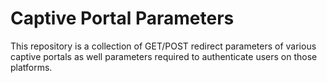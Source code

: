 # Captive Portal Parameters

This repository is a collection of GET/POST redirect parameters of various captive portals as well parameters required to authenticate users on those platforms.
